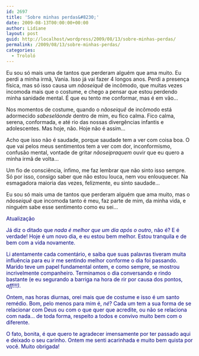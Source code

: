 ```yaml
---
id: 2697
title: 'Sobre minhas perdas&#8230;'
date: 2009-08-13T00:00:00+00:00
author: Lidiane
layout: post
guid: http://localhost/wordpress/2009/08/13/sobre-minhas-perdas/
permalink: /2009/08/13/sobre-minhas-perdas/
categories:
  - Trololó
---
```

Eu sou só mais uma de tantos que perderam alguém que ama muito. Eu perdi a minha irmã, Vania. Isso já vai fazer 4 longos anos. Perdi a presença física, mas só isso causa um _nãoseiquê_ de incômodo, que muitas vezes incomoda mais que o costume, e chego a pensar que estou perdendo minha sanidade mental. É que eu tento me conformar, mas é em vão…

Nos momentos de costume, quando o _nãoseiquê_ de incômodo está adormecido _sabeseláonde_ dentro de mim, eu fico calma. Fico calma, serena, conformada, e até rio das nossas divergências infantis e adolescentes. Mas hoje, não. Hoje não é assim…

Acho que isso não é saudade, porque saudade tem a ver com coisa boa. O que vai pelos meus sentimentos tem a ver com dor, inconformismo, confusão mental, vontade de gritar _nãoseipraquem_ ouvir que eu quero a minha irmã de volta…

Um fio de consciência, ínfimo, me faz lembrar que não sinto isso sempre. Só por isso, consigo saber que não estou louca, nem vou enlouquecer. Na esmagadora maioria das vezes, felizmente, eu sinto saudade…

Eu sou só mais uma de tantos que perderam alguém que ama muito, mas o _nãoseiquê_ que incomoda tanto é meu, faz parte de mim, da minha vida, e ninguém sabe esse sentimento como eu sei…

<span style="color: #000080;">Atualização</span>

<span style="color: #000080;">Já diz o ditado que <em>nada é melhor que um dia após o outro</em>, não é? E é verdade! Hoje é um novo dia, e eu estou bem melhor. Estou tranquila e de bem com a vida novamente. </span>

<span style="color: #000080;">Li atentamente cada comentário, e saiba que suas palavras tiveram muita influência para eu ir me sentindo melhor conforme o dia foi passando. Marido teve um papel fundamental ontem, e como sempre, se mostrou incrivelmente companheiro. Terminamos o dia conversando e rindo bastante (e eu segurando a barriga na hora de rir por causa dos pontos, </span>_<span style="color: #000080;">aff!!!).</span>[](http://www.trololodemulher.com.br/blog/wp-content/uploads/2009/08/emoticongoofy1.gif)_ 

<span style="color: #000080;">Ontem, nas horas diurnas, orei mais que de costume e isso é um santo remédio. Bom, pelo menos para mim é, <em>né</em>? Cada um tem a sua forma de se relacionar com Deus ou com o que quer que acredite, ou não se relaciona com nada&#8230; de toda forma, respeito a todos e convivo muito bem com o diferente.</span>[](http://www.trololodemulher.com.br/blog/wp-content/uploads/2009/08/emoticonwink6.gif)

<span style="color: #000080;">O fato, bonita, é que quero te agradecer imensamente por ter passado aqui e deixado o seu carinho. Ontem me senti acarinhada e muito bem quista por você. Muito obrigada!</span>[](http://www.trololodemulher.com.br/blog/wp-content/uploads/2009/08/emoticonshy.gif)